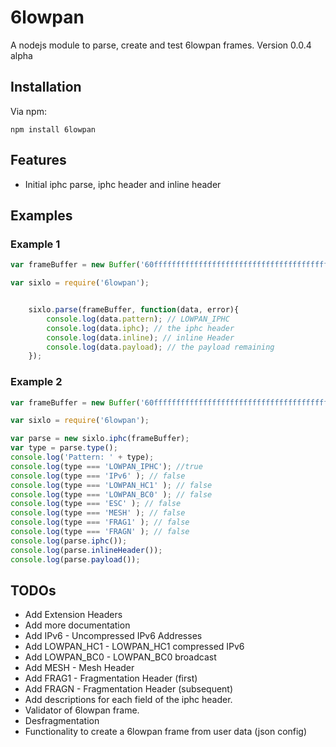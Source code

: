 # 6lowpan
A nodejs module to parse, create and test 6lowpan frames.
Version 0.0.4 alpha

## Installation

Via npm:

    npm install 6lowpan
    
## Features
 * Initial iphc parse, iphc header and inline header

## Examples

### Example 1

```js
var frameBuffer = new Buffer('60ffffffffffffffffffffffffffffffffffffffffffffffffffffffff', 'hex');

var sixlo = require('6lowpan');


	sixlo.parse(frameBuffer, function(data, error){
		console.log(data.pattern); // LOWPAN_IPHC
		console.log(data.iphc); // the iphc header 
		console.log(data.inline); // inline Header
		console.log(data.payload); // the payload remaining
	});

```

### Example 2

```js
var frameBuffer = new Buffer('60ffffffffffffffffffffffffffffffffffffffffffffffffffffffff', 'hex');

var sixlo = require('6lowpan');

var parse = new sixlo.iphc(frameBuffer);
var type = parse.type();
console.log('Pattern: ' + type);
console.log(type === 'LOWPAN_IPHC'); //true
console.log(type === 'IPv6' ); // false
console.log(type === 'LOWPAN_HC1' ); // false
console.log(type === 'LOWPAN_BC0' ); // false
console.log(type === 'ESC' ); // false
console.log(type === 'MESH' ); // false
console.log(type === 'FRAG1' ); // false
console.log(type === 'FRAGN' ); // false
console.log(parse.iphc());
console.log(parse.inlineHeader());
console.log(parse.payload());


```


## TODOs
  * Add Extension Headers
  * Add more documentation
  * Add IPv6 - Uncompressed IPv6 Addresses
  * Add LOWPAN_HC1 - LOWPAN_HC1 compressed IPv6
  * Add LOWPAN_BC0 - LOWPAN_BC0 broadcast
  * Add MESH       - Mesh Header
  * Add FRAG1      - Fragmentation Header (first) 
  * Add FRAGN      - Fragmentation Header (subsequent)
  * Add descriptions for each field of the iphc header.
  * Validator of 6lowpan frame.
  * Desfragmentation
  * Functionality to create a 6lowpan frame from user data (json config)

